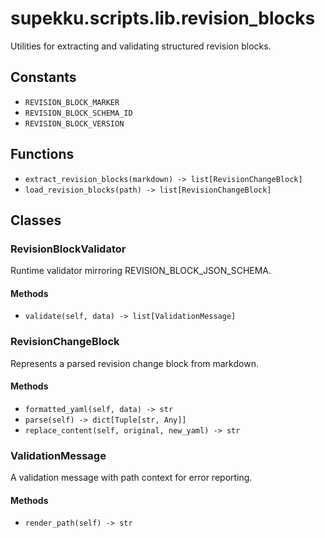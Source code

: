 # supekku.scripts.lib.revision_blocks

Utilities for extracting and validating structured revision blocks.

## Constants

- `REVISION_BLOCK_MARKER`
- `REVISION_BLOCK_SCHEMA_ID`
- `REVISION_BLOCK_VERSION`

## Functions

- `extract_revision_blocks(markdown) -> list[RevisionChangeBlock]`
- `load_revision_blocks(path) -> list[RevisionChangeBlock]`

## Classes

### RevisionBlockValidator

Runtime validator mirroring REVISION_BLOCK_JSON_SCHEMA.

#### Methods

- `validate(self, data) -> list[ValidationMessage]`

### RevisionChangeBlock

Represents a parsed revision change block from markdown.

#### Methods

- `formatted_yaml(self, data) -> str`
- `parse(self) -> dict[Tuple[str, Any]]`
- `replace_content(self, original, new_yaml) -> str`

### ValidationMessage

A validation message with path context for error reporting.

#### Methods

- `render_path(self) -> str`
